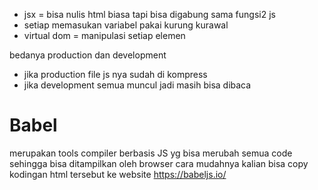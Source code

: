 - jsx = bisa nulis html biasa tapi bisa digabung sama fungsi2 js
- setiap memasukan variabel pakai kurung kurawal
- virtual dom = manipulasi setiap elemen




bedanya production dan development
- jika production file js nya sudah di kompress
- jika development semua muncul jadi masih bisa dibaca

# Babel
merupakan tools compiler berbasis JS yg bisa merubah semua code sehingga bisa ditampilkan oleh browser
cara mudahnya kalian bisa copy kodingan html tersebut ke website https://babeljs.io/